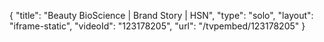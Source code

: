 {
    "title": "Beauty BioScience | Brand Story | HSN",
    "type": "solo",
    "layout": "iframe-static",
    "videoId": "123178205",
    "url": "\/tvpembed\/123178205"
}